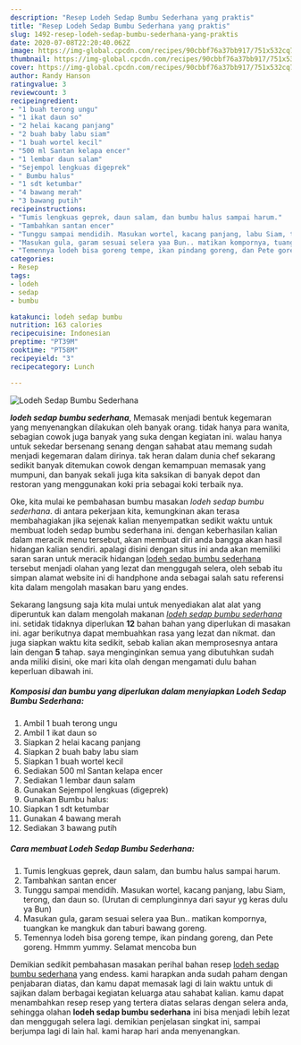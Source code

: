 ```yaml
---
description: "Resep Lodeh Sedap Bumbu Sederhana yang praktis"
title: "Resep Lodeh Sedap Bumbu Sederhana yang praktis"
slug: 1492-resep-lodeh-sedap-bumbu-sederhana-yang-praktis
date: 2020-07-08T22:20:40.062Z
image: https://img-global.cpcdn.com/recipes/90cbbf76a37bb917/751x532cq70/lodeh-sedap-bumbu-sederhana-foto-resep-utama.jpg
thumbnail: https://img-global.cpcdn.com/recipes/90cbbf76a37bb917/751x532cq70/lodeh-sedap-bumbu-sederhana-foto-resep-utama.jpg
cover: https://img-global.cpcdn.com/recipes/90cbbf76a37bb917/751x532cq70/lodeh-sedap-bumbu-sederhana-foto-resep-utama.jpg
author: Randy Hanson
ratingvalue: 3
reviewcount: 3
recipeingredient:
- "1 buah terong ungu"
- "1 ikat daun so"
- "2 helai kacang panjang"
- "2 buah baby labu siam"
- "1 buah wortel kecil"
- "500 ml Santan kelapa encer"
- "1 lembar daun salam"
- "Sejempol lengkuas digeprek"
- " Bumbu halus"
- "1 sdt ketumbar"
- "4 bawang merah"
- "3 bawang putih"
recipeinstructions:
- "Tumis lengkuas geprek, daun salam, dan bumbu halus sampai harum."
- "Tambahkan santan encer"
- "Tunggu sampai mendidih. Masukan wortel, kacang panjang, labu Siam, terong, dan daun so. (Urutan di cemplunginnya dari sayur yg keras dulu ya Bun)"
- "Masukan gula, garam sesuai selera yaa Bun.. matikan kompornya, tuangkan ke mangkuk dan taburi bawang goreng."
- "Temennya lodeh bisa goreng tempe, ikan pindang goreng, dan Pete goreng. Hmmm yummy. Selamat mencoba bun"
categories:
- Resep
tags:
- lodeh
- sedap
- bumbu

katakunci: lodeh sedap bumbu 
nutrition: 163 calories
recipecuisine: Indonesian
preptime: "PT39M"
cooktime: "PT58M"
recipeyield: "3"
recipecategory: Lunch

---
```



![Lodeh Sedap Bumbu Sederhana](https://img-global.cpcdn.com/recipes/90cbbf76a37bb917/751x532cq70/lodeh-sedap-bumbu-sederhana-foto-resep-utama.jpg)

<b><i>lodeh sedap bumbu sederhana</i></b>, Memasak menjadi bentuk kegemaran yang menyenangkan dilakukan oleh banyak orang. tidak hanya para wanita, sebagian cowok juga banyak yang suka dengan kegiatan ini. walau hanya untuk sekedar bersenang senang dengan sahabat atau memang sudah menjadi kegemaran dalam dirinya. tak heran dalam dunia chef sekarang sedikit banyak ditemukan cowok dengan kemampuan memasak yang mumpuni, dan banyak sekali juga kita saksikan di banyak depot dan restoran yang menggunakan koki pria sebagai koki terbaik nya.



Oke, kita mulai ke pembahasan bumbu masakan <i>lodeh sedap bumbu sederhana</i>. di antara pekerjaan kita, kemungkinan akan terasa membahagiakan jika sejenak kalian menyempatkan sedikit waktu untuk membuat lodeh sedap bumbu sederhana ini. dengan keberhasilan kalian dalam meracik menu tersebut, akan membuat diri anda bangga akan hasil hidangan kalian sendiri. apalagi disini dengan situs ini anda akan memiliki saran saran untuk meracik hidangan <u>lodeh sedap bumbu sederhana</u> tersebut menjadi olahan yang lezat dan menggugah selera, oleh sebab itu simpan alamat website ini di handphone anda sebagai salah satu referensi kita dalam mengolah masakan baru yang endes.


Sekarang langsung saja kita mulai untuk menyediakan alat alat yang diperuntuk kan dalam mengolah makanan <u><i>lodeh sedap bumbu sederhana</i></u> ini. setidak tidaknya diperlukan <b>12</b> bahan bahan yang diperlukan di masakan ini. agar berikutnya dapat membuahkan rasa yang lezat dan nikmat. dan juga siapkan waktu kita sedikit, sebab kalian akan memprosesnya antara lain dengan <b>5</b> tahap. saya menginginkan semua yang dibutuhkan sudah anda miliki disini, oke mari kita olah dengan mengamati dulu bahan keperluan dibawah ini.

<!--inarticleads1-->

##### Komposisi dan bumbu yang diperlukan dalam menyiapkan Lodeh Sedap Bumbu Sederhana:

1. Ambil 1 buah terong ungu
1. Ambil 1 ikat daun so
1. Siapkan 2 helai kacang panjang
1. Siapkan 2 buah baby labu siam
1. Siapkan 1 buah wortel kecil
1. Sediakan 500 ml Santan kelapa encer
1. Sediakan 1 lembar daun salam
1. Gunakan Sejempol lengkuas (digeprek)
1. Gunakan  Bumbu halus:
1. Siapkan 1 sdt ketumbar
1. Gunakan 4 bawang merah
1. Sediakan 3 bawang putih




<!--inarticleads2-->

##### Cara membuat Lodeh Sedap Bumbu Sederhana:

1. Tumis lengkuas geprek, daun salam, dan bumbu halus sampai harum.
1. Tambahkan santan encer
1. Tunggu sampai mendidih. Masukan wortel, kacang panjang, labu Siam, terong, dan daun so. (Urutan di cemplunginnya dari sayur yg keras dulu ya Bun)
1. Masukan gula, garam sesuai selera yaa Bun.. matikan kompornya, tuangkan ke mangkuk dan taburi bawang goreng.
1. Temennya lodeh bisa goreng tempe, ikan pindang goreng, dan Pete goreng. Hmmm yummy. Selamat mencoba bun




Demikian sedikit pembahasan masakan perihal bahan resep <u>lodeh sedap bumbu sederhana</u> yang endess. kami harapkan anda sudah paham dengan penjabaran diatas, dan kamu dapat memasak lagi di lain waktu untuk di sajikan dalam berbagai kegiatan keluarga atau sahabat kalian. kamu dapat menambahkan resep resep yang tertera diatas selaras dengan selera anda, sehingga olahan <b>lodeh sedap bumbu sederhana</b> ini bisa menjadi lebih lezat dan menggugah selera lagi. demikian penjelasan singkat ini, sampai berjumpa lagi di lain hal. kami harap hari anda menyenangkan.
